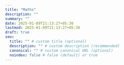 ```yaml
---
title: "Maths"
description: ""
summary: ""
date: 2025-01-09T21:13:27+05:30
lastmod: 2025-01-09T21:13:27+05:30
draft: true
seo:
  title: "" # custom title (optional)
  description: "" # custom description (recommended)
  canonical: "" # custom canonical URL (optional)
  noindex: false # false (default) or true
---
```

